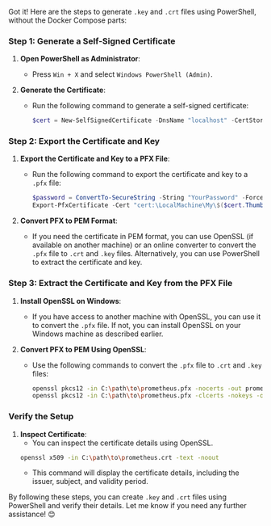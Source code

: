Got it! Here are the steps to generate `.key` and `.crt` files using PowerShell, without the Docker Compose parts:

### Step 1: Generate a Self-Signed Certificate

1. **Open PowerShell as Administrator**:
   - Press `Win + X` and select `Windows PowerShell (Admin)`.

2. **Generate the Certificate**:
   - Run the following command to generate a self-signed certificate:
     ```powershell
     $cert = New-SelfSignedCertificate -DnsName "localhost" -CertStoreLocation "cert:\LocalMachine\My"
     ```

### Step 2: Export the Certificate and Key

1. **Export the Certificate and Key to a PFX File**:
   - Run the following command to export the certificate and key to a `.pfx` file:
     ```powershell
     $password = ConvertTo-SecureString -String "YourPassword" -Force -AsPlainText
     Export-PfxCertificate -Cert "cert:\LocalMachine\My\$($cert.Thumbprint)" -FilePath "C:\path\to\prometheus.pfx" -Password $password
     ```

2. **Convert PFX to PEM Format**:
   - If you need the certificate in PEM format, you can use OpenSSL (if available on another machine) or an online converter to convert the `.pfx` file to `.crt` and `.key` files. Alternatively, you can use PowerShell to extract the certificate and key.

### Step 3: Extract the Certificate and Key from the PFX File

1. **Install OpenSSL on Windows**:
   - If you have access to another machine with OpenSSL, you can use it to convert the `.pfx` file. If not, you can install OpenSSL on your Windows machine as described earlier.

2. **Convert PFX to PEM Using OpenSSL**:
   - Use the following commands to convert the `.pfx` file to `.crt` and `.key` files:
     ```sh
     openssl pkcs12 -in C:\path\to\prometheus.pfx -nocerts -out prometheus.key -nodes
     openssl pkcs12 -in C:\path\to\prometheus.pfx -clcerts -nokeys -out prometheus.crt
     ```

### Verify the Setup

1. **Inspect Certificate**:
   - You can inspect the certificate details using OpenSSL.
   ```sh
   openssl x509 -in C:\path\to\prometheus.crt -text -noout
   ```
   - This command will display the certificate details, including the issuer, subject, and validity period.

By following these steps, you can create `.key` and `.crt` files using PowerShell and verify their details. Let me know if you need any further assistance! 😊